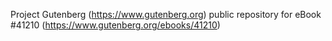 Project Gutenberg (https://www.gutenberg.org) public repository for eBook #41210 (https://www.gutenberg.org/ebooks/41210)
